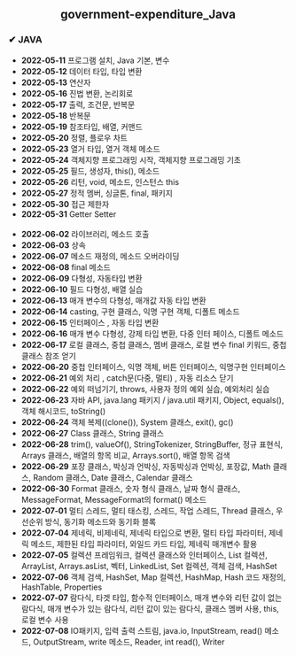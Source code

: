 <!-- government-expenditure -->
<h2><center>government-expenditure_Java</center></h2>

<h3> ✔ JAVA </h3>
<ul>
   <li> <strong>2022-05-11</strong> 프로그램 설치, Java 기본, 변수
   <li> <strong>2022-05-12</strong> 데이터 타입, 타입 변환
   <li> <strong>2022-05-13</strong> 연산자
   <li> <strong>2022-05-16</strong> 진법 변환, 논리회로
   <li> <strong>2022-05-17</strong> 출력, 조건문, 반복문
   <li> <strong>2022-05-18</strong> 반복문
   <li> <strong>2022-05-19</strong> 참조타입, 배열, 커맨드
   <li> <strong>2022-05-20</strong> 정렬, 플로우 차트
   <li> <strong>2022-05-23</strong> 열거 타입, 열거 객체 메소드
   <li> <strong>2022-05-24</strong> 객체지향 프로그래밍 시작, 객체지향 프로그래밍 기초
   <li> <strong>2022-05-25</strong> 필드, 생성자, this(), 메소드
   <li> <strong>2022-05-26</strong> 리턴, void, 메소드, 인스턴스 this
   <li> <strong>2022-05-27</strong> 정적 멤버, 싱글톤, final, 패키지
   <li> <strong>2022-05-30</strong> 접근 제한자
   <li> <strong>2022-05-31</strong> Getter Setter
   <br><br>
   <li> <strong>2022-06-02</strong> 라이브러리, 메소드 호출
   <li> <strong>2022-06-03</strong> 상속
   <li> <strong>2022-06-07</strong> 메소드 재정의, 메소드 오버라이딩
   <li> <strong>2022-06-08</strong> final 메소드
   <li> <strong>2022-06-09</strong> 다형성, 자동타입 변환
   <li> <strong>2022-06-10</strong> 필드 다형성, 배열 실습
   <li> <strong>2022-06-13</strong> 매개 변수의 다형성, 매개값 자동 타입 변환
   <li> <strong>2022-06-14</strong> casting, 구현 클래스, 익명 구현 객체, 디폴트 메소드
   <li> <strong>2022-06-15</strong> 인터페이스 , 자동 타입 변환
   <li> <strong>2022-06-16</strong> 매개 변수 다형성, 강제 타입 변환, 다중 인터 페이스, 디폴트 메소드
   <li> <strong>2022-06-17</strong> 로컬 클래스, 중첩 클래스, 멤버 클래스, 로컬 변수 final 키워드, 중첩 클래스 참조 얻기
   <li> <strong>2022-06-20</strong> 중첩 인터페이스, 익명 객체, 버튼 인터페이스, 익명구현 인터페이스
   <li> <strong>2022-06-21</strong> 예외 처리 , catch문(다중, 멀티) , 자동 리소스 닫기
   <li> <strong>2022-06-22</strong> 예외 떠넘기기, throws, 사용자 정의 예외 실습, 예외처리 실습
   <li> <strong>2022-06-23</strong> 자바 API, java.lang 패키지 / java.util 패키지, Object, equals(), 객체 해시코드, toString()
   <li> <strong>2022-06-24</strong> 객체 복제((clone()), System  클래스, exit(), gc()
   <li> <strong>2022-06-27</strong> Class 클래스, String 클래스
   <li> <strong>2022-06-28</strong> trim(), valueOf(), StringTokenizer, StringBuffer, 정규 표현식, Arrays 클래스, 배열의 항목 비교, Arrays.sort(), 배열 항목 검색
   <li> <strong>2022-06-29</strong> 포장 클래스, 박싱과 언박싱, 자동박싱과 언박싱,  포장값, Math 클래스, Random 클래스, Date 클래스, Calendar 클래스
   <li> <strong>2022-06-30</strong> Format 클래스, 숫자 형식 클래스, 날짜 형식 클래스, MessageFormat, MessageFormat의 format() 메소드 
   <li> <strong>2022-07-01</strong> 멀티 스레드, 멀티 태스킹, 스레드, 작업 스레드, Thread 클래스, 우선순위 방식, 동기화 메소드와 동기화 블록
   <li> <strong>2022-07-04</strong> 제네릭, 비제네릭, 제네릭 타입으로 변환, 멀티 타입 파라미터, 제네릭 메소드, 제한된 타입 파라미터, 와일드 카드 타입, 제네릭 매개변수 활용
   <li> <strong>2022-07-05</strong> 컬렉션 프레임워크, 컬렉션 클래스와 인터페이스, List 컬렉션, ArrayList, Arrays.asList, 벡터, LinkedList, Set 컬렉션, 객체 검색, HashSet
   <li> <strong>2022-07-06</strong> 객체 검색, HashSet, Map 컬렉션, HashMap, Hash 코드 재정의, HashTable, Properties
   <li> <strong>2022-07-07</strong> 람다식,  타겟 타입, 함수적 인터페이스, 매개 변수와 리턴 값이 없는 람다식, 매개 변수가 있는 람다식, 리턴 값이 있는 람다식, 클래스 멤버 사용, this, 로컬 변수 사용
   <li> <strong>2022-07-08</strong> IO패키지, 입력 출력 스트림, java.io, InputStream, read() 메소드, OutputStream, write 메소드, Reader, int read(), Writer
</ul>

